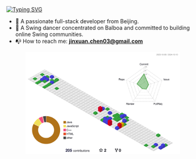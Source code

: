 [![Typing SVG](https://readme-typing-svg.demolab.com?font=Press+Start+2P&size=22&pause=1000&color=682B10&width=500&height=80&lines=%F0%9F%91%8BHi%2C+I'm+Jinxuan+Chen)](https://git.io/typing-svg)

- :girl: A passionate full-stack developer from Beijing.
- :dancer: A Swing dancer concentrated on Balboa and committed to building online Swing communities.
- :mailbox_with_no_mail: How to reach me: **jinxuan.chen03@gmail.com**

<!-- 
<div style="display: flex; justify-content: space-between; align-items: flex-start;">
    <img src="https://github-readme-stats.vercel.app/api?username=JinxuanChen03&count_private=true&show_icons=true&hide_title=true&theme=buefy&icon_color=F30000" alt="Anurag's GitHub stats" style="height: 170px;" />
    <img src="https://github-readme-stats.vercel.app/api/top-langs/?username=JinxuanChen03&layout=compact&title_color=000" alt="Top Langs" style="height: 170px;" />
</div>
-->

<div style="text-align: center;">
  <img src="./profile-3d-contrib/profile-gitblock.svg" alt="Profile 3D Contrib" style="width: 80%;">
</div>
